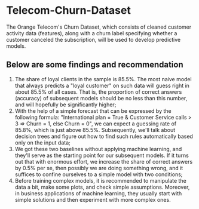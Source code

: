 # Telecom-Churn-Dataset
The Orange Telecom's Churn Dataset, which consists of cleaned customer activity data (features), along with a churn label specifying whether a customer canceled the subscription, will be used to develop predictive models.

## Below are some findings and recommendation
1) The share of loyal clients in the sample is 85.5%. The most naive model that always predicts a "loyal customer" on such data will guess right in about 85.5% of all cases. That is, the proportion of correct answers (accuracy) of subsequent models should be no less than this number, and will hopefully be significantly higher;
2) With the help of a simple forecast that can be expressed by the following formula: "International plan = True & Customer Service calls > 3 => Churn = 1, else Churn = 0", we can expect a guessing rate of 85.8%, which is just above 85.5%. Subsequently, we'll talk about decision trees and figure out how to find such rules automatically based only on the input data;
3) We got these two baselines without applying machine learning, and they'll serve as the starting point for our subsequent models. If it turns out that with enormous effort, we increase the share of correct answers by 0.5% per se, then possibly we are doing something wrong, and it suffices to confine ourselves to a simple model with two conditions;
4) Before training complex models, it is recommended to manipulate the data a bit, make some plots, and check simple assumptions. Moreover, in business applications of machine learning, they usually start with simple solutions and then experiment with more complex ones.
